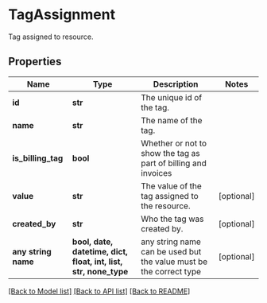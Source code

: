 # TagAssignment

Tag assigned to resource.

## Properties
Name | Type | Description | Notes
------------ | ------------- | ------------- | -------------
**id** | **str** | The unique id of the tag. | 
**name** | **str** | The name of the tag. | 
**is_billing_tag** | **bool** | Whether or not to show the tag as part of billing and invoices | 
**value** | **str** | The value of the tag assigned to the resource. | [optional] 
**created_by** | **str** | Who the tag was created by. | [optional] 
**any string name** | **bool, date, datetime, dict, float, int, list, str, none_type** | any string name can be used but the value must be the correct type | [optional]

[[Back to Model list]](../README.md#documentation-for-models) [[Back to API list]](../README.md#documentation-for-api-endpoints) [[Back to README]](../README.md)



